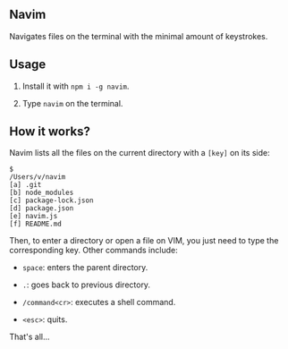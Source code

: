 ## Navim

Navigates files on the terminal with the minimal amount of keystrokes.

## Usage

1. Install it with `npm i -g navim`.

2. Type `navim` on the terminal.

## How it works?

Navim lists all the files on the current directory with a `[key]` on its side:

```
$
/Users/v/navim
[a] .git
[b] node_modules
[c] package-lock.json
[d] package.json
[e] navim.js
[f] README.md
```

Then, to enter a directory or open a file on VIM, you just need to type the
corresponding key. Other commands include:

- `space`: enters the parent directory.

- `.`: goes back to previous directory.

- `/command<cr>`: executes a shell command.

- `<esc>`: quits.

That's all...
